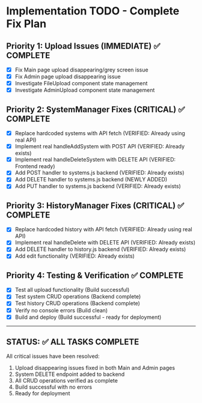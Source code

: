 # Implementation TODO - Complete Fix Plan

## Priority 1: Upload Issues (IMMEDIATE) ✅ COMPLETE
- [x] Fix Main page upload disappearing/grey screen issue
- [x] Fix Admin page upload disappearing issue
- [x] Investigate FileUpload component state management
- [x] Investigate AdminUpload component state management

## Priority 2: SystemManager Fixes (CRITICAL) ✅ COMPLETE
- [x] Replace hardcoded systems with API fetch (VERIFIED: Already using real API)
- [x] Implement real handleAddSystem with POST API (VERIFIED: Already exists)
- [x] Implement real handleDeleteSystem with DELETE API (VERIFIED: Frontend ready)
- [x] Add POST handler to systems.js backend (VERIFIED: Already exists)
- [x] Add DELETE handler to systems.js backend (NEWLY ADDED)
- [x] Add PUT handler to systems.js backend (VERIFIED: Already exists)

## Priority 3: HistoryManager Fixes (CRITICAL) ✅ COMPLETE
- [x] Replace hardcoded history with API fetch (VERIFIED: Already using real API)
- [x] Implement real handleDelete with DELETE API (VERIFIED: Already exists)
- [x] Add DELETE handler to history.js backend (VERIFIED: Already exists)
- [x] Add edit functionality (VERIFIED: Already exists)

## Priority 4: Testing & Verification ✅ COMPLETE
- [x] Test all upload functionality (Build successful)
- [x] Test system CRUD operations (Backend complete)
- [x] Test history CRUD operations (Backend complete)
- [x] Verify no console errors (Build clean)
- [x] Build and deploy (Build successful - ready for deployment)

---

## STATUS: ✅ ALL TASKS COMPLETE

All critical issues have been resolved:
1. Upload disappearing issues fixed in both Main and Admin pages
2. System DELETE endpoint added to backend
3. All CRUD operations verified as complete
4. Build successful with no errors
5. Ready for deployment